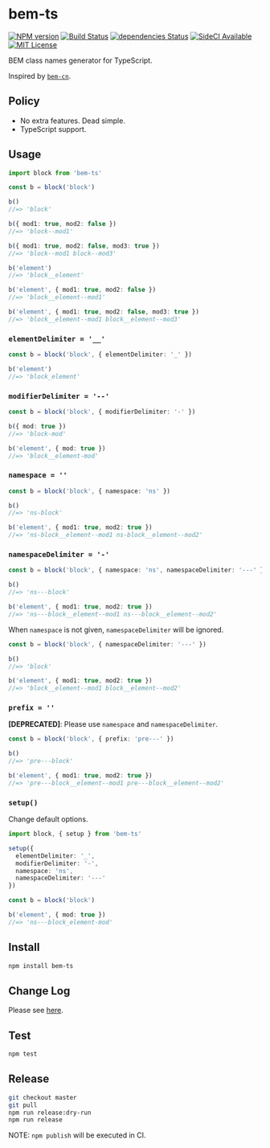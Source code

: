 # bem-ts

[![NPM version](https://img.shields.io/npm/v/bem-ts.svg)](https://npm.im/bem-ts)
[![Build Status](https://travis-ci.org/ybiquitous/bem-ts.svg?branch=master)](https://travis-ci.org/ybiquitous/bem-ts)
[![dependencies Status](https://david-dm.org/ybiquitous/bem-ts/status.svg)](https://david-dm.org/ybiquitous/bem-ts)
[![SideCI Available](https://img.shields.io/badge/SideCI-available-blue.svg)](https://sideci.com)
[![MIT License](https://img.shields.io/github/license/mashape/apistatus.svg)](LICENSE)

BEM class names generator for TypeScript.

Inspired by [`bem-cn`](https://npm.im/bem-cn).

## Policy

* No extra features. Dead simple.
* TypeScript support.

## Usage

```ts
import block from 'bem-ts'

const b = block('block')

b()
//=> 'block'

b({ mod1: true, mod2: false })
//=> 'block--mod1'

b({ mod1: true, mod2: false, mod3: true })
//=> 'block--mod1 block--mod3'

b('element')
//=> 'block__element'

b('element', { mod1: true, mod2: false })
//=> 'block__element--mod1'

b('element', { mod1: true, mod2: false, mod3: true })
//=> 'block__element--mod1 block__element--mod3'
```

### `elementDelimiter = '__'`

```ts
const b = block('block', { elementDelimiter: '_' })

b('element')
//=> 'block_element'
```

### `modifierDelimiter = '--'`

```ts
const b = block('block', { modifierDelimiter: '-' })

b({ mod: true })
//=> 'block-mod'

b('element', { mod: true })
//=> 'block__element-mod'
```

### `namespace = ''`

```ts
const b = block('block', { namespace: 'ns' })

b()
//=> 'ns-block'

b('element', { mod1: true, mod2: true })
//=> 'ns-block__element--mod1 ns-block__element--mod2'
```

### `namespaceDelimiter = '-'`

```ts
const b = block('block', { namespace: 'ns', namespaceDelimiter: '---' })

b()
//=> 'ns---block'

b('element', { mod1: true, mod2: true })
//=> 'ns---block__element--mod1 ns---block__element--mod2'
```

When `namespace` is not given, `namespaceDelimiter` will be ignored.

```ts
const b = block('block', { namespaceDelimiter: '---' })

b()
//=> 'block'

b('element', { mod1: true, mod2: true })
//=> 'block__element--mod1 block__element--mod2'
```

### `prefix = ''`

**[DEPRECATED]**: Please use `namespace` and `namespaceDelimiter`.

```ts
const b = block('block', { prefix: 'pre---' })

b()
//=> 'pre---block'

b('element', { mod1: true, mod2: true })
//=> 'pre---block__element--mod1 pre---block__element--mod2'
```

### `setup()`

Change default options.

```ts
import block, { setup } from 'bem-ts'

setup({
  elementDelimiter: '_',
  modifierDelimiter: '-',
  namespace: 'ns',
  namespaceDelimiter: '---'
})

const b = block('block')

b('element', { mod: true })
//=> 'ns---block_element-mod'
```

## Install

```sh
npm install bem-ts
```

## Change Log

Please see [here](CHANGELOG.md).

## Test

```sh
npm test
```

## Release

```sh
git checkout master
git pull
npm run release:dry-run
npm run release
```

NOTE: `npm publish` will be executed in CI.
